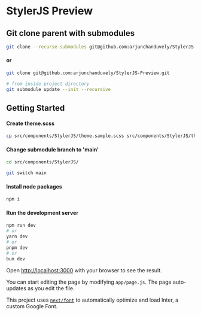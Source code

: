 # StylerJS Preview

## Git clone parent with submodules

```bash
git clone --recurse-submodules git@github.com:arjunchanduvely/StylerJS-Preview.git
```
#### or

```bash
git clone git@github.com:arjunchanduvely/StylerJS-Preview.git
```
```bash
# from inside project directory
git submodule update --init --recursive
```
## Getting Started

#### Create theme.scss
```bash
cp src/components/StylerJS/theme.sample.scss src/components/StylerJS/theme.scss
```

#### Change submodule branch to 'main'

```bash
cd src/components/StylerJS/
```
```bash
git switch main
```

#### Install node packages
```bash
npm i
```

#### Run the development server

```bash
npm run dev
# or
yarn dev
# or
pnpm dev
# or
bun dev
```

Open [http://localhost:3000](http://localhost:3000) with your browser to see the result.

You can start editing the page by modifying `app/page.js`. The page auto-updates as you edit the file.

This project uses [`next/font`](https://nextjs.org/docs/basic-features/font-optimization) to automatically optimize and load Inter, a custom Google Font.
